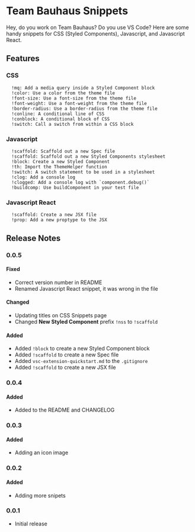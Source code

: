 # Team Bauhaus Snippets

Hey, do you work on Team Bauhaus? Do you use VS Code? Here are some handy snippets for CSS (Styled Components), Javascript, and Javascript React.

## Features

### CSS

```
  !mq: Add a media query inside a Styled Component block
  !color: Use a color from the theme file
  !font-size: Use a font-size from the theme file
  !font-weight: Use a font-weight from the theme file
  !border-radius: Use a border-radius from the theme file
  !conline: A conditional line of CSS
  !conblock: A conditional block of CSS
  !switch: Call a switch from within a CSS block
```

### Javascript

```
  !scaffold: Scaffold out a new Spec file
  !scaffold: Scaffold out a new Styled Components stylesheet
  !block: Create a new Styled Component
  !th: Import the ThemeHelper function
  !switch: A switch statement to be used in a stylesheet
  !clog: Add a console log
  !clogged: Add a console log with `component.debug()`
  !buildcomp: Use buildComponent in your test file
```

### Javascript React

```
  !scaffold: Create a new JSX file
  !prop: Add a new proptype to the JSX
```

## Release Notes

### 0.0.5

#### Fixed

- Correct version number in README
- Renamed Javascript React snippet, it was wrong in the file

#### Changed

- Updating titles on CSS Snippets page
- Changed **New Styled Component** prefix `!nss` to `!scaffold`

#### Added

- Added `!block` to create a new Styled Component block
- Added `!scaffold` to create a new Spec file
- Added `vsc-extension-quickstart.md` to the `.gitignore`
- Added `!scaffold` to create a new JSX file

### 0.0.4

#### Added

- Added to the README and CHANGELOG

### 0.0.3

#### Added

- Adding an icon image

### 0.0.2

#### Added

- Adding more snipets

### 0.0.1

- Initial release